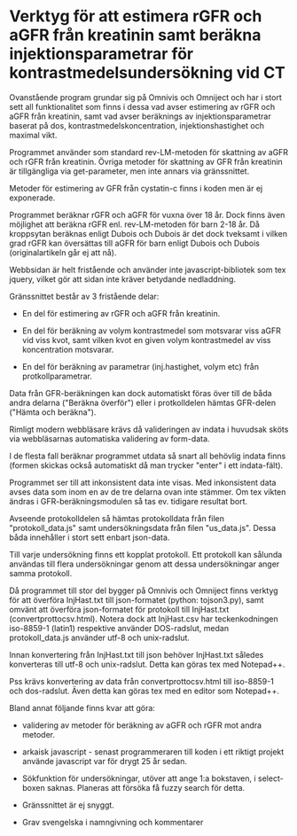 # Verktyg för att estimera rGFR och aGFR från kreatinin samt beräkna injektionsparametrar för kontrastmedelsundersökning vid CT

Ovanstående program grundar sig på Omnivis och Omniject och har i stort sett all funktionalitet som finns i dessa vad
avser estimering av rGFR och aGFR från kreatinin, samt vad avser beräknings av injektionsparametrar baserat på dos, kontrastmedelskoncentration,
injektionshastighet och maximal vikt.

Programmet använder som standard rev-LM-metoden för skattning av aGFR och rGFR från kreatinin.
Övriga metoder för skattning av GFR från kreatinin är tillgängliga via get-parameter, men inte annars via gränssnittet.

Metoder för estimering av GFR från cystatin-c finns i koden men är ej exponerade.

Programmet beräknar rGFR och aGFR för vuxna över 18 år. 
Dock finns även möjlighet att beräkna rGFR enl. rev-LM-metoden för barn 2-18 år.
Då kroppsytan beräknas enligt Dubois och Dubois är det dock tveksamt i vilken grad rGFR kan översättas till aGFR för barn enligt Dubois och Dubois (originalartikeln går ej att nå).

Webbsidan är helt fristående och använder inte javascript-bibliotek som tex jquery, vilket gör att sidan inte kräver betydande nedladdning.

Gränssnittet består av 3 fristående delar:

- En del för estimering av rGFR och aGFR från kreatinin.

- En del för beräkning av volym kontrastmedel som motsvarar viss aGFR vid viss kvot, samt vilken kvot en given volym kontrastmedel av viss koncentration motsvarar.

- En del för beräkning av parametrar (inj.hastighet, volym etc) från protkollparametrar.

Data från GFR-beräkningen kan dock automatiskt föras över till de båda andra delarna ("Beräkna överför") eller i protkolldelen hämtas GFR-delen ("Hämta och beräkna").

Rimligt modern webbläsare krävs då valideringen av indata i huvudsak sköts via webbläsarnas automatiska validering av form-data.

I de flesta fall beräknar programmet utdata så snart all behövlig indata finns (formen skickas också automatiskt då man trycker "enter" i ett indata-fält).

Programmet ser till att inkonsistent data inte visas. Med inkonsistent data avses data som inom en av de tre delarna ovan inte stämmer.
Om tex vikten ändras i GFR-beräkningsmodulen så tas ev. tidigare resultat bort.

Avseende protokolldelen så hämtas protokolldata från filen "protokoll_data.js" samt undersökningsdata från filen "us_data.js".
Dessa båda innehåller i stort sett enbart json-data.

Till varje undersökning finns ett kopplat protokoll.
Ett protokoll kan sålunda användas till flera undersökningar genom att dessa undersökningar anger samma protokoll.

Då programmet till stor del bygger på Omnivis och Omniject finns verktyg för att överföra InjHast.txt till json-formatet (python: tojson3.py),
samt omvänt att överföra json-formatet för protokoll till InjHast.txt (convertprottocsv.html).
Notera dock att InjHast.csv har teckenkodningen iso-8859-1 (latin1) respektive använder DOS-radslut, medan protokoll_data.js använder utf-8 och unix-radslut.

Innan konvertering från InjHast.txt till json behöver InjHast.txt således konverteras till utf-8 och unix-radslut.
Detta kan göras tex med Notepad++.

Pss krävs konvertering av data från convertprottocsv.html till iso-8859-1 och dos-radslut.
Även detta kan göras tex med en editor som Notepad++.


Bland annat följande finns kvar att göra:

- validering av metoder för beräkning av aGFR och rGFR mot andra metoder.

- arkaisk javascript - senast programmeraren till koden i ett riktigt projekt använde javascript var för drygt 25 år sedan.

- Sökfunktion för undersökningar, utöver att ange 1:a bokstaven, i select-boxen saknas. Planeras att försöka få fuzzy search för detta.

- Gränssnittet är ej snyggt.

- Grav svengelska i namngivning och kommentarer




